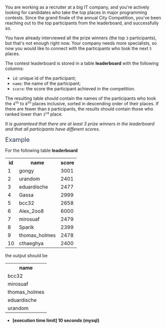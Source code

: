<p>You are working as a recruiter at a big IT company, and you're actively looking for candidates who take the top places in major programming contests. Since the grand finale of the annual City Competition, you've been reaching out to the top participants from the leaderboard, and successfully so.</p>
<p>You have already interviewed all the prize winners (the top <code>3</code> participants), but that's not enough right now. Your company needs more specialists, so now you would like to connect with the participants who took the next <code>5</code> places.</p>
<p>The contest leaderboard is stored in a table <strong>leaderboard</strong> with the following columns:</p>
<ul>
<li><code>id</code>: unique id of the participant;</li>
<li><code>name</code>: the name of the participant;</li>
<li><code>score</code>: the score the participant achieved in the competition.</li>
</ul>
<p>The resulting table should contain the names of the participants who took the <code>4<sup>th</sup></code> to <code>8<sup>th</sup></code> places inclusive, sorted in descending order of their places. If there are fewer than <code>8</code> participants, the results should contain those who ranked lower than <code>3<sup>rd</sup></code> place.</p>
<p><em>It is guaranteed that there are at least 3 prize winners in the leaderboard and that all participants have different scores.</em></p>
<p><span class="markdown--header" style="color:#2b3b52;font-size:1.4em">Example</span></p>
<p>For the following table <strong>leaderboard</strong></p>
<table>
  <tr>
    <th>id</th>
    <th>name</th>
    <th>score</th>
  </tr>
  <tr>
    <td>1</td>
    <td>gongy</td>
    <td>3001</td>
  </tr>
  <tr>
    <td>2</td>
    <td>urandom</td>
    <td>2401</td>
  </tr>
  <tr>
    <td>3</td>
    <td>eduardische</td>
    <td>2477</td>
  </tr>
  <tr>
    <td>4</td>
    <td>Gassa</td>
    <td>2999</td>
  </tr>
  <tr>
    <td>5</td>
    <td>bcc32</td>
    <td>2658</td>
  </tr>
  <tr>
    <td>6</td>
    <td>Alex_2oo8</td>
    <td>6000</td>
  </tr>
  <tr>
    <td>7</td>
    <td>mirosuaf</td>
    <td>2479</td>
  </tr>
  <tr>
    <td>8</td>
    <td>Sparik</td>
    <td>2399</td>
  </tr>
  <tr>
    <td>9</td>
    <td>thomas_holmes</td>
    <td>2478</td>
  </tr>
  <tr>
    <td>10</td>
    <td>cthaeghya</td>
    <td>2400</td>
  </tr>   
</table>
<p>the output should be</p>
<table>
  <tr>
    <th>name</th>
  </tr>
  <tr>
    <td>bcc32</td>
  </tr>
  <tr>
    <td>mirosuaf</td>
  </tr>
  <tr>
    <td>thomas_holmes</td>
  </tr>
  <tr>
    <td>eduardische</td>
  </tr>
  <tr>
    <td>urandom</td>
  </tr>
</table>
<ul>
<li><strong>[execution time limit] 10 seconds (mysql)</strong></li>
</ul>
